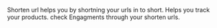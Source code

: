 Shorten url helps you by shortning your urls in to short.
Helps you track your products. check Engagments through your shorten urls.
